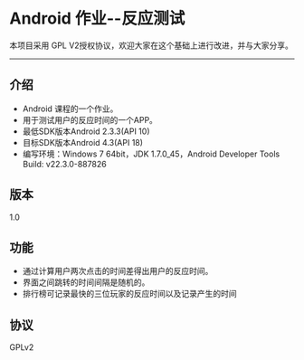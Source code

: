 Android 作业--反应测试
=========

本项目采用 GPL V2授权协议，欢迎大家在这个基础上进行改进，并与大家分享。

---
介绍
---
 - Android 课程的一个作业。
 - 用于测试用户的反应时间的一个APP。
 - 最低SDK版本Android 2.3.3(API 10)
 - 目标SDK版本Android 4.3(API 18)
 - 编写环境：Windows 7 64bit，JDK 1.7.0_45，Android Developer Tools Build: v22.3.0-887826

版本
--
1.0


功能
---
 - 通过计算用户两次点击的时间差得出用户的反应时间。
 - 界面之间跳转的时间间隔是随机的。
 - 排行榜可记录最快的三位玩家的反应时间以及记录产生的时间

协议
--
GPLv2  
